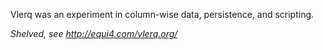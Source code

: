 Vlerq was an experiment in column-wise data, persistence, and scripting.

*Shelved, see <http://equi4.com/vlerq.org/>*
